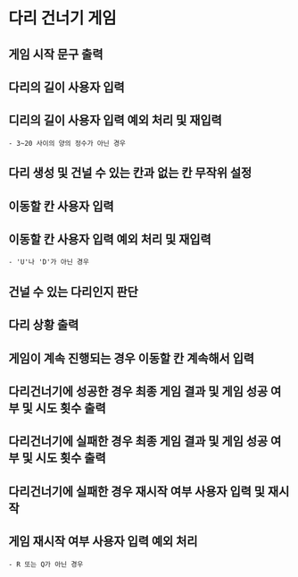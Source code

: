 # 다리 건너기 게임
## 게임 시작 문구 출력
## 다리의 길이 사용자 입력
## 디리의 길이 사용자 입력 예외 처리 및 재입력
    - 3~20 사이의 양의 정수가 아닌 경우
## 다리 생성 및 건널 수 있는 칸과 없는 칸 무작위 설정
## 이동할 칸 사용자 입력
## 이동할 칸 사용자 입력 예외 처리 및 재입력
    - 'U'나 'D'가 아닌 경우
## 건널 수 있는 다리인지 판단
## 다리 상황 출력
## 게임이 계속 진행되는 경우 이동할 칸 계속해서 입력
## 다리건너기에 성공한 경우 최종 게임 결과 및 게임 성공 여부 및 시도 횟수 출력
## 다리건너기에 실패한 경우 최종 게임 결과 및 게임 성공 여부 및 시도 횟수 출력
## 다리건너기에 실패한 경우 재시작 여부 사용자 입력 및 재시작
## 게임 재시작 여부 사용자 입력 예외 처리
    - R 또는 Q가 아닌 경우
